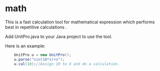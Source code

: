# math
This is a fast calculation tool for mathematical expression which performs best in repetitive calculations
.

Add UnitPro.java to your Java project to use the tool.

Here is an example:
```java
	UnitPro u = new UnitPro();
	u.parse("sin(10*x)+x");
	u.cal(10);//Assign 10 to X and do a calculation.
```